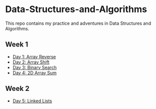 # Data-Structures-and-Algorithms
This repo contains my practice and adventures in Data Structures and Algorithms. 

## Week 1
- [Day 1: Array Reverse](/otherReadMes/array-reverse.md) 
- [Day 2: Array Shift](/otherReadMes/array-shift.md)
- [Day 3: Binary Search](/otherReadMes/binary-search.md)
- [Day 4: 2D Array Sum]()

## Week 2
- [Day 5: Linked Lists](/otherReadMes/linked-list.md)
